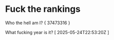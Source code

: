 # Fuck the rankings

Who the hell am I?
{ 37473316 }

What fucking year is it?
[ 2025-05-24T22:53:20Z ]
